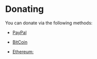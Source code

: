 # Donating

You can donate via the following methods:

- [PayPal](https://www.paypal.com/donate/?hosted_button_id=AJHHURCYUEKW2)

- [BitCoin](btc)

- [Ethereum:](eth)
